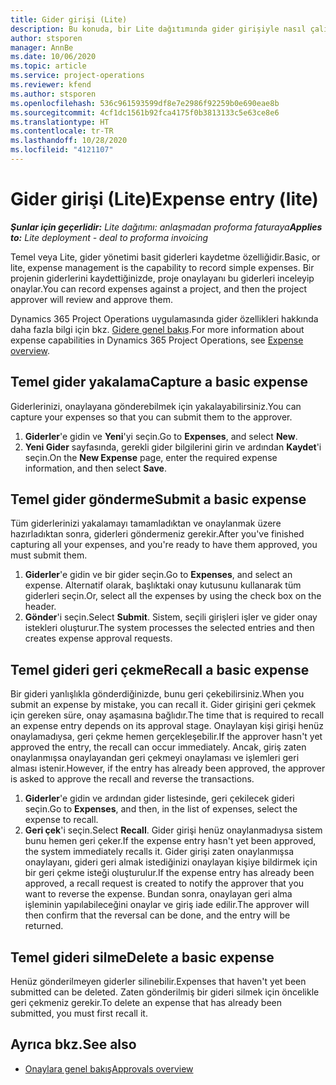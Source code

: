 ```yaml
---
title: Gider girişi (Lite)
description: Bu konuda, bir Lite dağıtımında gider girişiyle nasıl çalışılacağı hakkında bilgiler sağlanmaktadır.
author: stsporen
manager: AnnBe
ms.date: 10/06/2020
ms.topic: article
ms.service: project-operations
ms.reviewer: kfend
ms.author: stsporen
ms.openlocfilehash: 536c961593599df8e7e2986f92259b0e690eae8b
ms.sourcegitcommit: 4cf1dc1561b92fca4175f0b3813133c5e63ce8e6
ms.translationtype: HT
ms.contentlocale: tr-TR
ms.lasthandoff: 10/28/2020
ms.locfileid: "4121107"
---
```

# <a name="expense-entry-lite"></a><span data-ttu-id="3fdd1-103">Gider girişi (Lite)</span><span class="sxs-lookup"><span data-stu-id="3fdd1-103">Expense entry (lite)</span></span>

<span data-ttu-id="3fdd1-104">_**Şunlar için geçerlidir:** Lite dağıtımı: anlaşmadan proforma faturaya_</span><span class="sxs-lookup"><span data-stu-id="3fdd1-104">_**Applies to:** Lite deployment - deal to proforma invoicing_</span></span>

<span data-ttu-id="3fdd1-105">Temel veya Lite, gider yönetimi basit giderleri kaydetme özelliğidir.</span><span class="sxs-lookup"><span data-stu-id="3fdd1-105">Basic, or lite, expense management is the capability to record simple expenses.</span></span> <span data-ttu-id="3fdd1-106">Bir projenin giderlerini kaydettiğinizde, proje onaylayanı bu giderleri inceleyip onaylar.</span><span class="sxs-lookup"><span data-stu-id="3fdd1-106">You can record expenses against a project, and then the project approver will review and approve them.</span></span>

<span data-ttu-id="3fdd1-107">Dynamics 365 Project Operations uygulamasında gider özellikleri hakkında daha fazla bilgi için bkz. [Gidere genel bakış](expense-overview.md).</span><span class="sxs-lookup"><span data-stu-id="3fdd1-107">For more information about expense capabilities in Dynamics 365 Project Operations, see [Expense overview](expense-overview.md).</span></span>

## <a name="capture-a-basic-expense"></a><span data-ttu-id="3fdd1-108">Temel gider yakalama</span><span class="sxs-lookup"><span data-stu-id="3fdd1-108">Capture a basic expense</span></span>

<span data-ttu-id="3fdd1-109">Giderlerinizi, onaylayana gönderebilmek için yakalayabilirsiniz.</span><span class="sxs-lookup"><span data-stu-id="3fdd1-109">You can capture your expenses so that you can submit them to the approver.</span></span>

1. <span data-ttu-id="3fdd1-110">**Giderler**'e gidin ve **Yeni**'yi seçin.</span><span class="sxs-lookup"><span data-stu-id="3fdd1-110">Go to **Expenses**, and select **New**.</span></span>
2. <span data-ttu-id="3fdd1-111">**Yeni Gider** sayfasında, gerekli gider bilgilerini girin ve ardından **Kaydet**'i seçin.</span><span class="sxs-lookup"><span data-stu-id="3fdd1-111">On the **New Expense** page, enter the required expense information, and then select **Save**.</span></span>

## <a name="submit-a-basic-expense"></a><span data-ttu-id="3fdd1-112">Temel gider gönderme</span><span class="sxs-lookup"><span data-stu-id="3fdd1-112">Submit a basic expense</span></span>

<span data-ttu-id="3fdd1-113">Tüm giderlerinizi yakalamayı tamamladıktan ve onaylanmak üzere hazırladıktan sonra, giderleri göndermeniz gerekir.</span><span class="sxs-lookup"><span data-stu-id="3fdd1-113">After you've finished capturing all your expenses, and you're ready to have them approved, you must submit them.</span></span>

1. <span data-ttu-id="3fdd1-114">**Giderler**'e gidin ve bir gider seçin.</span><span class="sxs-lookup"><span data-stu-id="3fdd1-114">Go to **Expenses**, and select an expense.</span></span> <span data-ttu-id="3fdd1-115">Alternatif olarak, başlıktaki onay kutusunu kullanarak tüm giderleri seçin.</span><span class="sxs-lookup"><span data-stu-id="3fdd1-115">Or, select all the expenses by using the check box on the header.</span></span>
2. <span data-ttu-id="3fdd1-116">**Gönder**'i seçin.</span><span class="sxs-lookup"><span data-stu-id="3fdd1-116">Select **Submit**.</span></span> <span data-ttu-id="3fdd1-117">Sistem, seçili girişleri işler ve gider onay istekleri oluşturur.</span><span class="sxs-lookup"><span data-stu-id="3fdd1-117">The system processes the selected entries and then creates expense approval requests.</span></span>

## <a name="recall-a-basic-expense"></a><span data-ttu-id="3fdd1-118">Temel gideri geri çekme</span><span class="sxs-lookup"><span data-stu-id="3fdd1-118">Recall a basic expense</span></span>

<span data-ttu-id="3fdd1-119">Bir gideri yanlışlıkla gönderdiğinizde, bunu geri çekebilirsiniz.</span><span class="sxs-lookup"><span data-stu-id="3fdd1-119">When you submit an expense by mistake, you can recall it.</span></span> <span data-ttu-id="3fdd1-120">Gider girişini geri çekmek için gereken süre, onay aşamasına bağlıdır.</span><span class="sxs-lookup"><span data-stu-id="3fdd1-120">The time that is required to recall an expense entry depends on its approval stage.</span></span>  <span data-ttu-id="3fdd1-121">Onaylayan kişi girişi henüz onaylamadıysa, geri çekme hemen gerçekleşebilir.</span><span class="sxs-lookup"><span data-stu-id="3fdd1-121">If the approver hasn't yet approved the entry, the recall can occur immediately.</span></span> <span data-ttu-id="3fdd1-122">Ancak, giriş zaten onaylanmışsa onaylayandan geri çekmeyi onaylaması ve işlemleri geri alması istenir.</span><span class="sxs-lookup"><span data-stu-id="3fdd1-122">However, if the entry has already been approved, the approver is asked to approve the recall and reverse the transactions.</span></span>

1. <span data-ttu-id="3fdd1-123">**Giderler**'e gidin ve ardından gider listesinde, geri çekilecek gideri seçin.</span><span class="sxs-lookup"><span data-stu-id="3fdd1-123">Go to **Expenses**, and then, in the list of expenses, select the expense to recall.</span></span>
2. <span data-ttu-id="3fdd1-124">**Geri çek**'i seçin.</span><span class="sxs-lookup"><span data-stu-id="3fdd1-124">Select **Recall**.</span></span> <span data-ttu-id="3fdd1-125">Gider girişi henüz onaylanmadıysa sistem bunu hemen geri çeker.</span><span class="sxs-lookup"><span data-stu-id="3fdd1-125">If the expense entry hasn't yet been approved, the system immediately recalls it.</span></span> <span data-ttu-id="3fdd1-126">Gider girişi zaten onaylanmışsa onaylayanı, gideri geri almak istediğinizi onaylayan kişiye bildirmek için bir geri çekme isteği oluşturulur.</span><span class="sxs-lookup"><span data-stu-id="3fdd1-126">If the expense entry has already been approved, a recall request is created to notify the approver that you want to reverse the expense.</span></span> <span data-ttu-id="3fdd1-127">Bundan sonra, onaylayan geri alma işleminin yapılabileceğini onaylar ve giriş iade edilir.</span><span class="sxs-lookup"><span data-stu-id="3fdd1-127">The approver will then confirm that the reversal can be done, and the entry will be returned.</span></span>

## <a name="delete-a-basic-expense"></a><span data-ttu-id="3fdd1-128">Temel gideri silme</span><span class="sxs-lookup"><span data-stu-id="3fdd1-128">Delete a basic expense</span></span>

<span data-ttu-id="3fdd1-129">Henüz gönderilmeyen giderler silinebilir.</span><span class="sxs-lookup"><span data-stu-id="3fdd1-129">Expenses that haven't yet been submitted can be deleted.</span></span> <span data-ttu-id="3fdd1-130">Zaten gönderilmiş bir gideri silmek için öncelikle geri çekmeniz gerekir.</span><span class="sxs-lookup"><span data-stu-id="3fdd1-130">To delete an expense that has already been submitted, you must first recall it.</span></span>

## <a name="see-also"></a><span data-ttu-id="3fdd1-131">Ayrıca bkz.</span><span class="sxs-lookup"><span data-stu-id="3fdd1-131">See also</span></span>

- [<span data-ttu-id="3fdd1-132">Onaylara genel bakış</span><span class="sxs-lookup"><span data-stu-id="3fdd1-132">Approvals overview</span></span>](../approvals/approvals-overview.md)
